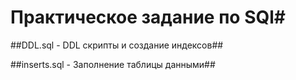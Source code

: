 # Практическое задание по SQl#

##DDL.sql - DDL скрипты и создание индексов##

##inserts.sql - Заполнение таблицы данными##

